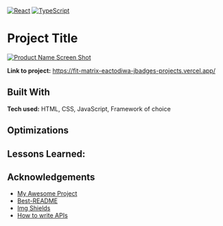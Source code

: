 <!-- # Shields Up Top! -->

[![React][React.js]][React-url]
[![TypeScript][Typescript.com]][Typescript-url]

# Project Title

[![Product Name Screen Shot][product-screenshot]](https://example.com)

<!-- Write a short sentence or two about this project and what it does. Be sure to include a link and a screenshot. -->

**Link to project:** https://fit-matrix-eactodiwa-jbadges-projects.vercel.app/

<!-- ![alt tag](http://placecorgi.com/1200/650) -->

 <!--   What does it do? Write a short sentence and list the working functionalities.

    What is it? Clearly, indicate what that code is supposed to produce. Is it a web, desktop, mobile app or a library?

    What technologies are used? List all the important framework and libraries that contribute to this project. It's useful for a recruiter who is not necessarily familiar with every single framework on earth to know if this is Laravel and Vue or React and Expressjs.

    What is the ambition of the project? Are you just test-driving a technology or is it something that is or will go live somewhere?

    What is the stage of the project? Clearly, indicate where you are with it. Whether it is complete or a work in progress? If it's a work in progress indicate what is done and what is pending.

    Are there some known issues or things that are not properly done? If yes list them because I'll be much more tolerant when/if I find shortcomings that have been highlighted than if I just discover them myself. -->

## Built With

**Tech used:** HTML, CSS, JavaScript, Framework of choice

<!-- Here's where you can go to town on how you actually built this thing. Write as much as you can here, it's totally fine if it's not too much just make sure you write _something_. Show off your passion and make up for lack of experience, ten fold. -->

<!-- ## API

### Request methods

The request method is the way we distinguish what kind of action our endpoint is being "asked" to perform. For example, `GET` pretty much gives itself. But we also have a few other methods that we use quite often.

| Method   | Description                                                              |
| -------- | ------------------------------------------------------------------------ |
| `GET`    | Used to retrieve a single item or a collection of items.                 |
| `POST`   | Used when creating new items e.g. a new user, post, comment etc.         |
| `PATCH`  | Used to update one or more fields on an item e.g. update e-mail of user. |
| `PUT`    | Used to replace a whole item (all fields) with new data.                 |
| `DELETE` | Used to delete an item.                                                  |

### Examples

Now that we’ve learned about the anatomy of our endpoints and the different request methods that we should use, it’s time for some examples:

| Method   | URL                                                               | Description                                                                                 |
| -------- | ----------------------------------------------------------------- | ------------------------------------------------------------------------------------------- |
| `GET`    | `/api/posts`                                                      | Retrieve all posts.                                                                         |
| `POST`   | `/api/posts`                                                      | Create a new post.                                                                          |
| `GET`    | `/api/posts/28`                                                   | Retrieve post #28.                                                                          |
| `PATCH`  | `/api/posts/28`                                                   | Update data in post #28.                                                                    |
| `POST`   | `/api/posts/28/comments`                                          | Add comment to post #28.                                                                    |
| `GET`    | `/api/posts/28/comments?status=approved&limit=10&page=4`          | Retrieve page 4 of the comments for post #28 which are approved, with 10 comments per page. |
| `DELETE` | `/api/posts/28/comments/1987` or `/api/comments/1987`             | Delete comment #1987.                                                                       |
| `GET`    | `/api/users?active=true&sort=username&direction=asc&search=nodes` | Search for "nodes" in active users, sorted by username ascendingly.                         | -->

## Optimizations

<!-- _(optional)_

Not mandatory, but looks good that you can not only deliver a final product that looks great but also functions efficiently. Did you write something then refactor it later and the result was 5x faster than the original implementation? Did you cache your assets? Things that you write in this section are **GREAT** to bring up in interviews and you can use this section as reference when studying for technical interviews! -->

## Lessons Learned:

<!-- No matter what your experience level, being an engineer means continuously learning. Every time you build something you always have those _whoa this is awesome_ or _wow I actually did it!_ moments. This is where you should share those moments! Recruiters and interviewers love to see that you're self-aware and passionate about growing. -->

## Acknowledgements

- [My Awesome Project](https://github.com/alec-chernicki/portfolio-template/blob/master/README.md)
- [Best-README](https://github.com/othneildrew/Best-README-Template/blob/master/README.md)
- [Img Shields](https://shields.io/)
- [How to write APIs](https://github.com/ml-archive/readme/blob/master/Documentation/how-to-write-apis.md)

[product-screenshot]: /images/screenshot.png
[React.js]: https://img.shields.io/badge/React-20232A?style=for-the-badge&logo=react&logoColor=61DAFB
[React-url]: https://reactjs.org/
[React-router.com]: https://img.shields.io/badge/React_Router-CA4245?style=for-the-badge&logo=react-router&logoColor=white
[React-router-url]: https://reactrouter.com/
[React-query.com]: https://img.shields.io/badge/React_Query-FF4154?style=for-the-badge&logo=ReactQuery&logoColor=white
[React-query-url]: https://tanstack.com/query/v3
[Typescript.com]: https://img.shields.io/badge/TypeScript-007ACC?style=for-the-badge&logo=typescript&logoColor=white
[Typescript-url]: https://typescriptlang.org
